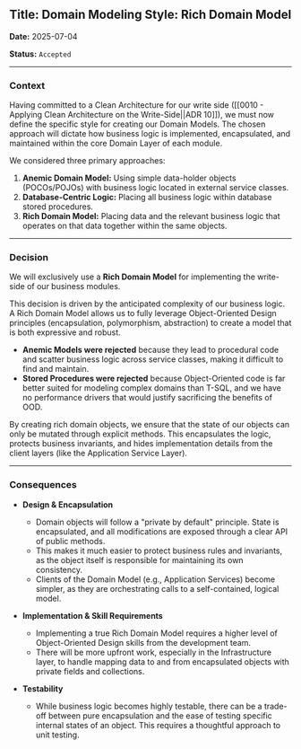 ## **Title: Domain Modeling Style: Rich Domain Model**

**Date:** 2025-07-04

**Status:** `Accepted`

---

### **Context**

Having committed to a Clean Architecture for our write side ([[0010 - Applying Clean Architecture on the Write-Side||ADR 10]]), we must now define the specific style for creating our Domain Models. The chosen approach will dictate how business logic is implemented, encapsulated, and maintained within the core Domain Layer of each module.

We considered three primary approaches:

1. **Anemic Domain Model:** Using simple data-holder objects (POCOs/POJOs) with business logic located in external service classes.
2. **Database-Centric Logic:** Placing all business logic within database stored procedures.
3. **Rich Domain Model:** Placing data and the relevant business logic that operates on that data together within the same objects.

---

### **Decision**

We will exclusively use a **Rich Domain Model** for implementing the write-side of our business modules.

This decision is driven by the anticipated complexity of our business logic. A Rich Domain Model allows us to fully leverage Object-Oriented Design principles (encapsulation, polymorphism, abstraction) to create a model that is both expressive and robust.

- **Anemic Models were rejected** because they lead to procedural code and scatter business logic across service classes, making it difficult to find and maintain.
- **Stored Procedures were rejected** because Object-Oriented code is far better suited for modeling complex domains than T-SQL, and we have no performance drivers that would justify sacrificing the benefits of OOD.

By creating rich domain objects, we ensure that the state of our objects can only be mutated through explicit methods. This encapsulates the logic, protects business invariants, and hides implementation details from the client layers (like the Application Service Layer).

---

### **Consequences**

- **Design & Encapsulation**
    
    - Domain objects will follow a "private by default" principle. State is encapsulated, and all modifications are exposed through a clear API of public methods.
    - This makes it much easier to protect business rules and invariants, as the object itself is responsible for maintaining its own consistency.
    - Clients of the Domain Model (e.g., Application Services) become simpler, as they are orchestrating calls to a self-contained, logical model.
- **Implementation & Skill Requirements**
    
    - Implementing a true Rich Domain Model requires a higher level of Object-Oriented Design skills from the development team.
    - There will be more upfront work, especially in the Infrastructure layer, to handle mapping data to and from encapsulated objects with private fields and collections.
- **Testability**
    
    - While business logic becomes highly testable, there can be a trade-off between pure encapsulation and the ease of testing specific internal states of an object. This requires a thoughtful approach to unit testing.